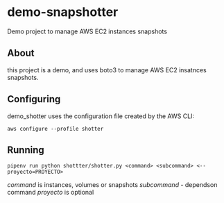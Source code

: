 # demo-snapshotter
Demo project to manage AWS EC2 instances snapshots

## About

this project is a demo, and uses boto3 to manage AWS EC2 insatnces snapshots.

## Configuring

demo_shotter uses the configuration file created by the AWS CLI:

`aws configure --profile shotter`

## Running

`pipenv run python shottter/shotter.py <command> <subcommand> <--proyecto=PROYECTO>`

*command* is instances, volumes or snapshots
*subcommand* - dependson command
*proyecto* is optional


